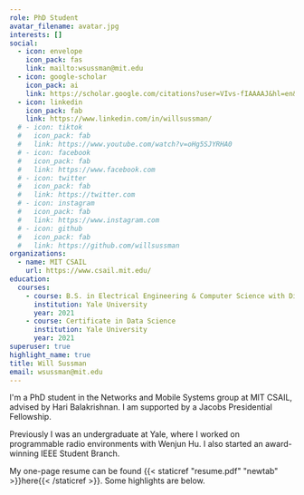 ```yaml
---
role: PhD Student
avatar_filename: avatar.jpg
interests: []
social:
  - icon: envelope
    icon_pack: fas
    link: mailto:wsussman@mit.edu
  - icon: google-scholar
    icon_pack: ai
    link: https://scholar.google.com/citations?user=VIvs-fIAAAAJ&hl=en&oi=sra
  - icon: linkedin
    icon_pack: fab
    link: https://www.linkedin.com/in/willsussman/
  # - icon: tiktok
  #   icon_pack: fab
  #   link: https://www.youtube.com/watch?v=oHg5SJYRHA0
  # - icon: facebook
  #   icon_pack: fab
  #   link: https://www.facebook.com
  # - icon: twitter
  #   icon_pack: fab
  #   link: https://twitter.com
  # - icon: instagram
  #   icon_pack: fab
  #   link: https://www.instagram.com
  # - icon: github
  #   icon_pack: fab
  #   link: https://github.com/willsussman
organizations:
  - name: MIT CSAIL
    url: https://www.csail.mit.edu/
education:
  courses:
    - course: B.S. in Electrical Engineering & Computer Science with Distinction
      institution: Yale University
      year: 2021
    - course: Certificate in Data Science
      institution: Yale University
      year: 2021
superuser: true
highlight_name: true
title: Will Sussman
email: wsussman@mit.edu
---
```

I'm a PhD student in the Networks and Mobile Systems group at MIT CSAIL, advised by Hari Balakrishnan. I am supported by a Jacobs Presidential Fellowship.

Previously I was an undergraduate at Yale, where I worked on programmable radio environments with Wenjun Hu. I also started an award-winning IEEE Student Branch.

My one-page resume can be found {{< staticref "resume.pdf" "newtab" >}}here{{< /staticref >}}. Some highlights are below.